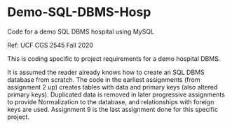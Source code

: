 # Demo-SQL-DBMS-Hosp
Code for a demo SQL DBMS hospital using MySQL

Ref: UCF CGS 2545  Fall 2020

This is coding specific to project requirements for a demo hospital DBMS. 

It is assumed the reader already knows how to create an SQL DBMS database from scratch.
The code in the earliest assignments (from assignment 2 up) creates tables with data and primary keys (also altered primary keys).
Duplicated data is removed in later progressive assignments to provide Normalization to the database, 
and relationships with foreign keys are used.  Assignment 9 is the last assignment done for this 
specific project.
